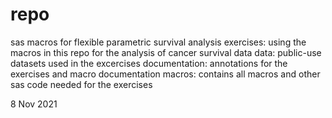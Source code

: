 # repo
 sas macros for flexible parametric survival analysis
 exercises:  using the macros in this repo for the analysis of cancer survival data
 data:  public-use datasets used in the excercises
 documentation:  annotations for the exercises and macro documentation
 macros:  contains all macros and other sas code needed for the exercises
 
 8 Nov 2021
